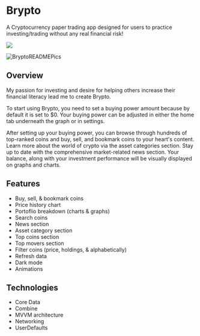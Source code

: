 # Brypto
A Cryptocurrency paper trading app designed for users to practice investing/trading without any real financial risk!

<a href="https://apps.apple.com/us/app/brypto/id6443970065?platform=iphone">
  <img src="https://img.shields.io/badge/App_Store-0D96F6?style=for-the-badge&logo=app-store&logoColor=white" />
</a>

![BryptoREADMEPics](https://github.com/user-attachments/assets/25d8e462-7c05-4e92-a8cb-a9caadb7fbc2)

## Overview
My passion for investing and desire for helping others increase their financial literacy lead me to create Brypto. 

To start using Brypto, you need to set a buying power amount because by default it is set to $0. Your buying power can be adjusted in either the home tab underneath the graph or in settings. 

After setting up your buying power, you can browse through hundreds of top-ranked coins and buy, sell, and bookmark coins to your heart's content. Learn more about the world of crypto via the asset categories section. Stay up to date with the comprehensive market-related news section. Your balance, along with your investment performance will be visually displayed on graphs and charts. 

## Features
* Buy, sell, & bookmark coins
* Price history chart
* Portoflio breakdown (charts & graphs)
* Search coins
* News section
* Asset category section
* Top coins section
* Top movers section
* Filter coins (price, holdings, & alphabetically)
* Refresh data
* Dark mode
* Animations

## Technologies
* Core Data
* Combine
* MVVM architecture
* Networking
* UserDefaults

